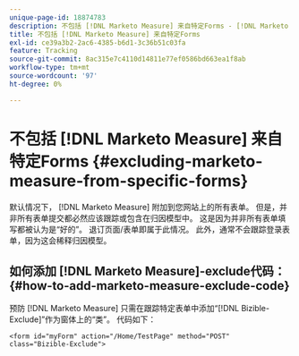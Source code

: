```yaml
---
unique-page-id: 18874783
description: 不包括 [!DNL Marketo Measure] 来自特定Forms - [!DNL Marketo Measure]  — 产品文档
title: 不包括 [!DNL Marketo Measure] 来自特定Forms
exl-id: ce39a3b2-2ac6-4385-b6d1-3c36b51c03fa
feature: Tracking
source-git-commit: 8ac315e7c4110d14811e77ef0586bd663ea1f8ab
workflow-type: tm+mt
source-wordcount: '97'
ht-degree: 0%

---
```


# 不包括 [!DNL Marketo Measure] 来自特定Forms {#excluding-marketo-measure-from-specific-forms}

默认情况下， [!DNL Marketo Measure] 附加到您网站上的所有表单。 但是，并非所有表单提交都必然应该跟踪或包含在归因模型中。 这是因为并非所有表单填写都被认为是“好的”。 退订页面/表单即属于此情况。 此外，通常不会跟踪登录表单，因为这会稀释归因模型。

## 如何添加 [!DNL Marketo Measure]-exclude代码：  {#how-to-add-marketo-measure-exclude-code}

预防 [!DNL Marketo Measure] 只需在跟踪特定表单中添加“[!DNL Bizible-Exclude]”作为窗体上的“类”。 代码如下：

`<form id="myForm" action="/Home/TestPage" method="POST" class="Bizible-Exclude">`

